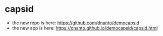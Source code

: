 # capsid

-   the new repo is here: https://github.com/dnanto/democapsid
-   the new app is here: https://dnanto.github.io/democapsid/capsid.html
